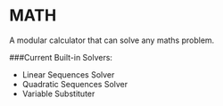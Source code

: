 # MATH
A modular calculator that can solve any maths problem.

###Current Built-in Solvers:
- Linear Sequences Solver
- Quadratic Sequences Solver
- Variable Substituter
